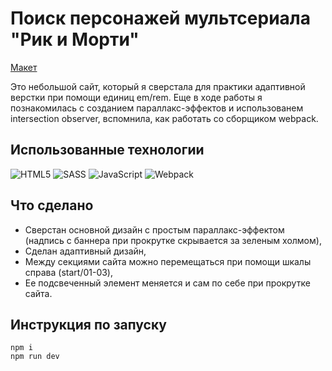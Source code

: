# Поиск персонажей мультсериала "Рик и Морти"

[Макет](https://www.figma.com/design/QbwdN388rbZeolob6d9kQO/MNTN---Landing-Page-(Community)?node-id=0-1&p=f&t=P9ygBnDCAjknm5Fp-0)

Это небольшой сайт, который я сверстала для практики адаптивной верстки при помощи единиц em/rem. Еще в ходе работы я познакомилась с созданием параллакс-эффектов и использованем intersection observer, вспомнила, как работать со сборщиком webpack.

## Использованные технологии

![HTML5](https://img.shields.io/badge/html5-%23E34F26.svg?style=for-the-badge&logo=html5&logoColor=white) ![SASS](https://img.shields.io/badge/SASS-hotpink.svg?style=for-the-badge&logo=SASS&logoColor=white) ![JavaScript](https://img.shields.io/badge/javascript-%23323330.svg?style=for-the-badge&logo=javascript&logoColor=%23F7DF1E) ![Webpack](https://img.shields.io/badge/webpack-%238DD6F9.svg?style=for-the-badge&logo=webpack&logoColor=black)

## Что сделано
- Сверстан основной дизайн с простым параллакс-эффектом (надпись с баннера при прокрутке скрывается за зеленым холмом),
- Сделан адаптивный дизайн,
- Между секциями сайта можно перемещаться при помощи шкалы справа (start/01-03),
- Ее подсвеченный элемент меняется и сам по себе при прокрутке сайта.

## Инструкция по запуску
```
npm i
npm run dev
```